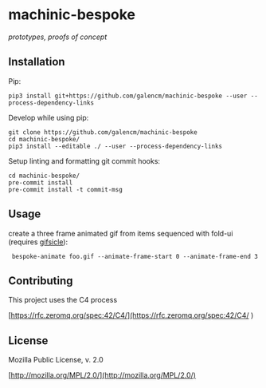 # machinic-bespoke

_prototypes, proofs of concept_

## Installation

Pip:

```
pip3 install git+https://github.com/galencm/machinic-bespoke --user --process-dependency-links
```

Develop while using pip:

```
git clone https://github.com/galencm/machinic-bespoke
cd machinic-bespoke/
pip3 install --editable ./ --user --process-dependency-links
```

Setup linting and formatting git commit hooks:

```
cd machinic-bespoke/
pre-commit install
pre-commit install -t commit-msg
```

## Usage

create a three frame animated gif from items sequenced with fold-ui (requires [gifsicle](http://www.lcdf.org/gifsicle/)):

```
 bespoke-animate foo.gif --animate-frame-start 0 --animate-frame-end 3
```

## Contributing
This project uses the C4 process 

[https://rfc.zeromq.org/spec:42/C4/](https://rfc.zeromq.org/spec:42/C4/
)

## License
Mozilla Public License, v. 2.0

[http://mozilla.org/MPL/2.0/](http://mozilla.org/MPL/2.0/)

